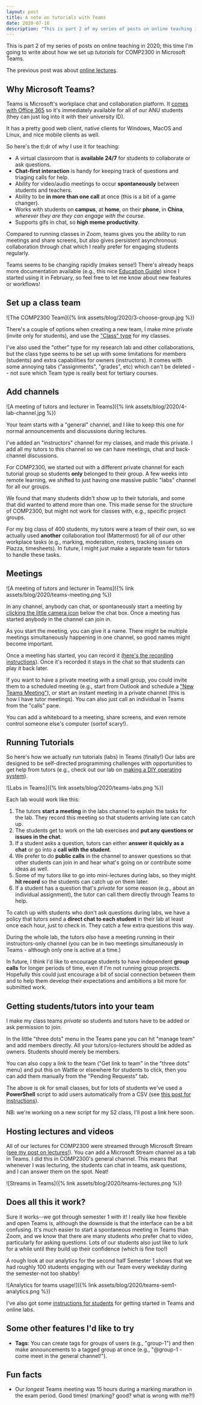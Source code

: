 ```yaml
---
layout: post
title: A note on tutorials with Teams
date: 2020-07-16
description: "This is part 2 of my series of posts on online teaching in 2020; this time I'm going to write about how we set up tutorials for COMP2300 in Microsoft"
---
```


This is part 2 of my series of posts on online teaching in 2020; this time I'm going to write about how we set up _tutorials_ for COMP2300 in Microsoft Teams. 

The previous post was about [online lectures](/blog/2020/07/08/streaming-lectures).

## Why Microsoft Teams?

Teams is Microsoft's workplace chat and collaboration platform. It [comes with Office 365](https://en.wikipedia.org/wiki/Microsoft_Teams) so it's immediately available for all of our ANU students (they can just log into it with their university ID).

It has a pretty good web client, native clients for Windows, MacOS and Linux, and nice mobile clients as well.

So here's the tl;dr of why I use it for teaching:

- A virtual classroom that is **available 24/7** for students to collaborate or ask questions.
- **Chat-first interaction** is handy for keeping track of questions and triaging calls for help.
- Ability for video/audio meetings to occur **spontaneously** between students and teachers.
- Ability to be **in more than one call** at once (this is a bit of a game changer).
- Works with students on **campus**, at **home**, on their **phone**, in **China**, _wherever they are they can engage with the course_.
- Supports gifs in chat, so **high meme productivity**. 

Compared to running classes in Zoom, teams gives you the ability to run meetings and share screens, but also gives persistent asynchronous collaboration through chat which I really prefer for engaging students regularly.

Teams seems to be changing rapidly (makes sense!) There's already heaps more documentation available (e.g., this nice [Education Guide](https://edudownloads.azureedge.net/msdownloads/MicrosoftTeamsforEducation_QuickGuide_EN-US.pdf)) since I started using it in February, so feel free to let me know about new features or workflows!

## Set up a class team

![The COMP2300 Team]({% link assets/blog/2020/3-choose-group.jpg %})

There's a couple of options when creating a new team, I make mine private (invite only for students), and use the ["Class" type](https://support.microsoft.com/en-us/office/choose-a-team-type-to-collaborate-in-microsoft-teams-0a971053-d640-4555-9fd7-f785c2b99e67) for my classes.

I've also used the "other" type for my research lab and other collaborations, but the class type seems to be set up with some limitations for members (students) and extra capabilities for owners (instructors). It comes with some annoying tabs ("assignments", "grades", etc) which can't be deleted -- not sure which Team type is really best for tertiary courses.

## Add channels

![A meeting of tutors and lecturer in Teams]({% link assets/blog/2020/4-lab-channel.jpg %})

Your team starts with a "general" channel, and I like to keep this one for normal announcements and discussions during lectures.

I've added an "instructors" channel for my classes, and made this private. I add all my tutors to this channel so we can have meetings, chat and back-channel discussions.

For COMP2300, we started out with a different private channel for each tutorial group so students **only** belonged to their group. A few weeks into remote learning, we shifted to just having one massive public "labs" channel for all our groups.

We found that many students didn't show up to their tutorials, and some that did wanted to attend more than one. This made sense for the structure of COMP2300, but might not work for classes with, e.g., specific project groups.

For my big class of 400 students, my tutors were a team of their own, so we actually used **another** collaboration tool (Mattermost) for all of our other workplace tasks (e.g., marking, moderation, rosters, tracking issues on Piazza, timesheets). In future, I might just make a separate team for tutors to handle these tasks.

## Meetings

![A meeting of tutors and lecturer in Teams]({% link assets/blog/2020/teams-meeting.png %})

In any channel, anybody can chat, or spontaneously start a meeting by [clicking the little camera icon](https://support.microsoft.com/en-us/office/start-an-instant-meeting-in-teams-ff95e53f-8231-4739-87fa-00b9723f4ef5) below the chat box. Once a meeting has started anybody in the channel can join in.

As you start the meeting, you can give it a name. There might be multiple meetings simultaneously happening in one channel, so good names might become important.

Once a meeting has started, you can record it ([here's the recording instructions](https://support.microsoft.com/en-us/office/record-a-meeting-in-teams-34dfbe7f-b07d-4a27-b4c6-de62f1348c24)). Once it's recorded it stays in the chat so that students can play it back later.

If you want to have a private meeting with a small group, you could invite them to a scheduled meeting (e.g., start from Outlook and schedule a ["New Teams Meeting"](https://support.microsoft.com/en-us/office/schedule-a-teams-meeting-from-outlook-883cc15c-580f-441a-92ea-0992c00a9b0f)), or start an instant meeting in a private channel (this is how I have tutor meetings). You can also just call an individual in Teams from the "calls" pane.

You can add a whiteboard to a meeting, share screens, and even remote control someone else's computer (sortof scary!).

## Running Tutorials

So here's how we actually run tutorials (labs) in Teams (finally!) Our labs are designed to be self-directed programming challenges with opportunities to get help from tutors (e.g., check out our lab on [making a DIY operating system](https://cs.anu.edu.au/courses/comp2300/labs/11-diy-operating-system/)).

![Labs in Teams]({% link assets/blog/2020/teams-labs.png %})

Each lab would work like this:

1. The tutors **start a meeting** in the labs channel to explain the tasks for the lab. They record this meeting so that students arriving late can catch up.
2. The students get to work on the lab exercises and **put any questions or issues in the chat**.
3. If a student asks a question, tutors can either **answer it quickly as a chat** or go into a **call with the student**.
4. We prefer to do **public calls** in the channel to answer questions so that other students can join in and hear what's going on or contribute some ideas as well.
5. Some of my tutors like to go into mini-lectures during labs, so they might **hit record** so the students can catch up on them later.
6. If a student has a question that's _private_ for some reason (e.g., about an individual assignment), the tutor can call them directly through Teams to help.

To catch up with students who don't ask questions during labs, we have a policy that tutors send a **direct chat to each student** in their lab at least once each hour, just to check in. They catch a few extra questions this way.

During the whole lab, the tutors _also_ have a meeting running in their instructors-only channel (you can be in two meetings simultaneously in Teams - although only one is active at a time.)

In future, I think I'd like to encourage students to have independent **group calls** for longer periods of time, even if I'm not running group projects. Hopefully this could just encourage a bit of social connection between them and to help them develop their expectations and ambitions a bit more for submitted work.

## Getting students/tutors into your team

I make my class teams _private_ so students and tutors have to be added or ask permission to join. 

In the little "three dots" menu in the Teams pane you can hit "manage team" and add members directly. All your tutors/co-lecturers should be added as owners. Students should merely be members.

You can also copy a link to the team ("Get link to team" in the "three dots" menu) and put this on Wattle or elsewhere for students to click, then you can add them manually from the "Pending Requests" tab.

The above is ok for small classes, but for lots of students we've used a **PowerShell** script to add users automatically from a CSV (see [this post for instructions](https://medium.com/@joaquin.guerrero/adding-bulk-users-from-a-csv-file-to-a-microsoft-teams-team-374414b9d8c9)).

NB: we're working on a new script for my S2 class, I'll post a link here soon.

## Hosting lectures and videos

All of our lectures for COMP2300 were streamed through Microsoft Stream ([see my post on lectures!](/blog/2020/07/08/streaming-lectures)). You can add a Microsoft Stream channel as a tab in Teams. I did this in COMP2300's general channel. This means that whenever I was lecturing, the students can chat in teams, ask questions, and I can answer them on the spot. Neat!

![Streams in Teams]({% link assets/blog/2020/teams-lectures.png %})

## Does all this it work?

Sure it works--we got through semester 1 with it! I really like how flexible and open Teams is, although the downside is that the interface can be a bit confusing. It's much easier to start a spontaneous meeting in Teams than Zoom, and we know that there are many students who prefer chat to video, particularly for asking questions. Lots of our students also just like to lurk for a while until they build up their confidence (which is fine too!)

A rough look at our analytics for the second half Semester 1 shows that we had roughly 100 students engaging with our Team every weekday during the semester-not too shabby!

![Analytics for teams usage!]({% link assets/blog/2020/teams-sem1-analytics.png %})

I've also got some [instructions for students](https://cs.anu.edu.au/courses/comp2300/resources/online-labs/) for getting started in Teams and online labs.

## Some other features I'd like to try

- **Tags**: You can create tags for groups of users (e.g., "group-1") and then make announcements to a tagged group at once (e.g., "@group-1 - come meet in the general channel!").

## Fun facts

- Our _longest_ Teams meeting was 15 hours during a marking marathon in the exam period. Good times! (marking? good? what is wrong with me?!)

